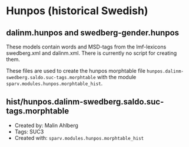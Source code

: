 # Hunpos (historical Swedish)

## dalinm.hunpos and swedberg-gender.hunpos

These models contain words and MSD-tags from the lmf-lexicons swedberg.xml and dalinm.xml.
There is currently no script for creating them.

These files are used to create the hunpos morphtable file
`hunpos.dalinm-swedberg.saldo.suc-tags.morphtable`
with the module `sparv.modules.hunpos.morphtable_hist`.

## hist/hunpos.dalinm-swedberg.saldo.suc-tags.morphtable

- Created by: Malin Ahlberg
- Tags: SUC3
- Created with: `sparv.modules.hunpos.morphtable_hist`
